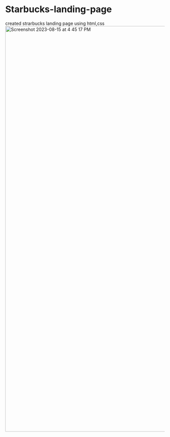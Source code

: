 # Starbucks-landing-page
created strarbucks landing page using html,css
<img width="1280" alt="Screenshot 2023-08-15 at 4 45 17 PM" src="https://github.com/DesaiPriyansh19/Starbucks-landing-page/assets/133943282/7ef9907b-1abf-46ec-88ec-e3b095c14b7e">

